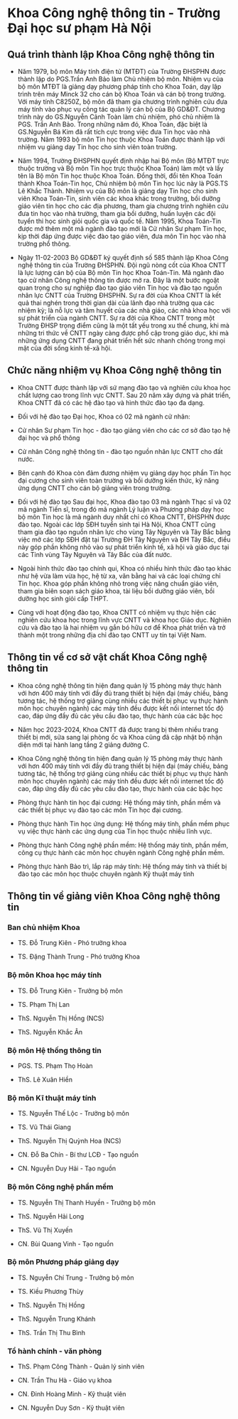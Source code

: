 # Khoa Công nghệ thông tin - Trường Đại học sư phạm Hà Nội

## Quá trình thành lập Khoa Công nghệ thông tin

- Năm 1979, bộ môn Máy tính điện tử (MTĐT) của Trường ĐHSPHN được thành lập do PGS.Trần Anh Bảo làm Chủ nhiệm bộ môn. Nhiệm vụ của bộ môn MTĐT là giảng dạy phương pháp tính cho Khoa Toán, dạy lập trình trên máy Minck 32 cho cán bộ Khoa Toán và cán bộ trong trường. Với máy tính C8250Z, bộ môn đã tham gia chương trình nghiên cứu đưa máy tính vào phục vụ công tác quản lý cán bộ của Bộ GD&ĐT. Chương trình này do GS.Nguyễn Cảnh Toàn làm chủ nhiệm, phó chủ nhiệm là PGS. Trần Anh Bảo. Trong những năm đó, Khoa Toán, đặc biệt là GS.Nguyễn Bá Kim đã rất tích cực trong việc đưa Tin học vào nhà trường. Năm 1993 bộ môn Tin học thuộc Khoa Toán được thành lập với nhiệm vụ giảng dạy Tin học cho sinh viên toàn trường.

- Năm 1994, Trường ĐHSPHN quyết định nhập hai Bộ môn (Bộ MTĐT trực thuộc trường và Bộ môn Tin học trực thuộc Khoa Toán) làm một và lấy tên là Bộ môn Tin học thuộc Khoa Toán. Đồng thời, đổi tên Khoa Toán thành Khoa Toán-Tin học, Chủ nhiệm bộ môn Tin học lúc này là PGS.TS Lê Khắc Thành. Nhiệm vụ của Bộ môn là giảng dạy Tin học cho sinh viên Khoa Toán-Tin, sinh viên các khoa khác trong trường, bồi dưỡng giáo viên tin học cho các địa phương, tham gia chương trình nghiên cứu đưa tin học vào nhà trường, tham gia bồi dưỡng, huấn luyện các đội tuyển thi học sinh giỏi quốc gia và quốc tế. Năm 1995, Khoa Toán-Tin được mở thêm một mã ngành đào tạo mới là Cử nhân Sư phạm Tin học, kịp thời đáp ứng được việc đào tạo giáo viên, đưa môn Tin học vào nhà trường phổ thông.

- Ngày 11-02-2003 Bộ GD&ĐT ký quyết định số 585 thành lập Khoa Công nghệ thông tin của Trường ĐHSPHN. Đội ngũ nòng cốt của Khoa CNTT là lực lượng cán bộ của Bộ môn Tin học Khoa Toán-Tin. Mã ngành đào tạo cử nhân Công nghệ thông tin được mở ra. Đây là một bước ngoặt quan trọng cho sự nghiệp đào tạo giáo viên Tin học và đào tạo nguồn nhân lực CNTT của Trường ĐHSPHN. Sự ra đời của Khoa CNTT là kết quả thai nghén trong thời gian dài của lãnh đạo nhà trường qua các nhiệm kỳ; là nỗ lực và tâm huyết của các nhà giáo, các nhà khoa học với sự phát triển của ngành CNTT. Sự ra đời của Khoa CNTT trong một Trường ĐHSP trọng điểm cũng là một tất yếu trong xu thế chung, khi mà những tri thức về CNTT ngày càng được phổ cập trong giáo dục, khi mà những ứng dụng CNTT đang phát triển hết sức nhanh chóng trong mọi mặt của đời sống kinh tế-xã hội.

## Chức năng nhiệm vụ Khoa Công nghệ thông tin

- Khoa CNTT được thành lập với sứ mạng đào tạo và nghiên cứu khoa học chất lượng cao trong lĩnh vực CNTT. Sau 20 năm xây dựng và phát triển, Khoa CNTT đã có các hệ đào tạo và hình thức đào tạo đa dạng.

- Đối với hệ đào tạo Đại học, Khoa có 02 mã ngành cử nhân:
 - Cử nhân Sư phạm Tin học - đào tạo giảng viên cho các cơ sở đào tạo   hệ đại học và phổ thông
 - Cử nhân Công nghệ thông tin - đào tạo nguồn nhân lực CNTT cho đất   nước.

- Bên cạnh đó Khoa còn đảm đương nhiệm vụ giảng dạy học phần Tin học đại cương cho sinh viên toàn trường và bồi dưỡng kiến thức, kỹ năng ứng dụng CNTT cho cán bộ giảng viên trong trường.

- Đối với hệ đào tạo Sau đại học, Khoa đào tạo 03 mã ngành Thạc sĩ và 02 mã ngành Tiến sĩ, trong đó mã ngành Lý luận và Phương pháp dạy học bộ môn Tin học là mã ngành duy nhất chỉ có Khoa CNTT, ĐHSPHN được đào tạo. Ngoài các lớp SĐH tuyển sinh tại Hà Nội, Khoa CNTT cũng tham gia đào tạo nguồn nhân lực cho vùng Tây Nguyên và Tây Bắc bằng việc mở các lớp SĐH đặt tại Trường ĐH Tây Nguyên và ĐH Tây Bắc, điều này góp phần không nhỏ vào sự phát triển kinh tế, xã hội và giáo dục tại các Tỉnh vùng Tây Nguyên và Tây Bắc của đất nước.

- Ngoài hình thức đào tạo chính qui, Khoa có nhiều hình thức đào tạo khác như hệ vừa làm vừa học, hệ từ xa, văn bằng hai và các loại chứng chỉ Tin học. Khoa góp phần không nhỏ trong việc nâng chuẩn giáo viên, tham gia biên soạn sách giáo khoa, tài liệu bồi dưỡng giáo viên, bồi dưỡng học sinh giỏi cấp THPT.

- Cùng với hoạt động đào tạo, Khoa CNTT có nhiệm vụ thực hiện các nghiên cứu khoa học trong lĩnh vực CNTT và khoa học Giáo dục. Nghiên cứu và đào tạo là hai nhiệm vụ gắn bó hữu cơ để Khoa phát triển và trở thành một trong những địa chỉ đào tạo CNTT uy tín tại Việt Nam.

## Thông tin về cơ sở vật chất Khoa Công nghệ thông tin

- Khoa công nghệ thông tin hiện đang quản lý 15 phòng máy thực hành với hơn 400 máy tính với đầy đủ trang thiết bị hiện đại (máy chiếu, bảng tương tác, hệ thống trợ giảng cùng nhiều các thiết bị phục vụ thực hành môn học chuyên ngành) các máy tính đều được kết nối internet tốc độ cao, đáp ứng đầy đủ các yêu cầu đào tạo, thực hành của các bậc học

- Năm học 2023-2024, Khoa CNTT đã được trang bị thêm nhiều trang thiết bị mới, sửa sang lại phòng ốc và Khoa cũng đã cập nhật bộ nhận diện mới tại hành lang tầng 2 giảng đường C.

- Khoa Công nghệ thông tin hiện đang quản lý 15 phòng máy thực hành với hơn 400 máy tính với đầy đủ trang thiết bị hiện đại (máy chiếu, bảng tương tác, hệ thống trợ giảng cùng nhiều các thiết bị phục vụ thực hành môn học chuyên ngành) các máy tính đều được kết nối internet tốc độ cao, đáp ứng đầy đủ các yêu cầu đào tạo, thực hành của các bậc học

- Phòng thực hành tin học đại cương: Hệ thống máy tính, phần mềm và các thiết bị phục vụ đào tạo các môn Tin học đại cương.

- Phòng thực hành Tin học ứng dụng: Hệ thống máy tính, phần mềm phục vụ việc thực hành các ứng dụng của Tin học thuộc nhiều lĩnh vực.

- Phòng thực hành Công nghệ phần mềm: Hệ thống máy tính, phần mềm, công cụ thực hành các môn học chuyên ngành Công nghệ phần mềm.

- Phòng thực hành Bảo trì, lắp ráp máy tính: Hệ thống máy tính và thiết bị đào tạo các môn học thuộc chuyên ngành Kỹ thuật máy tính

## Thông tin về giảng viên Khoa Công nghệ thông tin

### Ban chủ nhiệm Khoa
- TS. Đỗ Trung Kiên - Phó trưởng khoa

- TS. Đặng Thành Trung - Phó trưởng Khoa

### Bộ môn Khoa học máy tính

- TS. Đỗ Trung Kiên - Trưởng bộ môn

- TS. Phạm Thị Lan

- ThS. Nguyễn Thị Hồng (NCS)

- ThS. Nguyễn Khắc Ân

### Bộ môn Hệ thống thông tin

- PGS. TS. Phạm Thọ Hoàn 

- ThS. Lê Xuân Hiền 

### Bộ môn Kĩ thuật máy tính

- TS. Nguyễn Thế Lộc - Trưởng bộ môn

- TS. Vũ Thái Giang

- ThS. Nguyễn Thị Quỳnh Hoa (NCS)

- CN. Đỗ Ba Chín - Bí thư LCĐ - Tạo nguồn

- CN. Nguyễn Duy Hải - Tạo nguồn

### Bộ môn Công nghệ phần mềm

- TS. Nguyễn Thị Thanh Huyền - Trưởng bộ môn

- ThS. Nguyễn Hải Long

- ThS. Vũ Thị Xuyến

- CN. Bùi Quang Vinh - Tạo nguồn

### Bộ môn Phương pháp giảng dạy

- TS. Nguyễn Chí Trung - Trưởng bộ môn

- TS. Kiều Phương Thùy

- ThS. Nguyễn Thị Hồng

- ThS. Nguyễn Trung Khánh

- ThS. Trần Thị Thu Bình

### Tổ hành chính - văn phòng

- ThS. Phạm Công Thành - Quản lý sinh viên

- CN. Trần Thu Hà - Giáo vụ khoa

- CN. Đinh Hoàng Minh - Kỹ thuật viên

- CN. Nguyễn Duy Sơn - Kỹ thuật viên